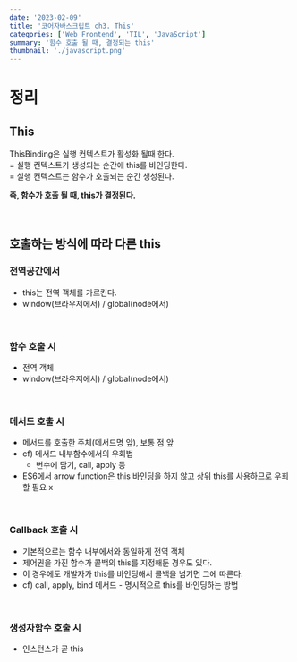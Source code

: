 ```yaml
---
date: '2023-02-09'
title: '코어자바스크립트 ch3. This'
categories: ['Web Frontend', 'TIL', 'JavaScript']
summary: '함수 호출 될 때, 결정되는 this'
thumbnail: './javascript.png'
---
```


# 정리

## **This**

  ThisBinding은 실행 컨텍스트가 활성화 될때 한다.
<br>= 실행 컨텍스트가 생성되는 순간에 this를 바인딩한다.
<br>= 실행 컨텍스트는 함수가 호출되는 순간 생성된다.

  **즉, 함수가 호출 될 때, this가 결정된다.**

<br>

## **호출하는 방식에 따라 다른 this**

### **전역공간에서**

- this는 전역 객체를 가르킨다.
- window(브라우저에서) / global(node에서)

<br>

### **함수 호출 시**

- 전역 객체
- window(브라우저에서) / global(node에서)

<br>

### **메서드 호출 시**

- 메서드를 호출한 주체(메서드명 앞), 보통 점 앞
- cf) 메서드 내부함수에서의 우회법
  - 변수에 담기, call, apply 등
- ES6에서 arrow function은 this 바인딩을 하지 않고 상위 this를 사용하므로 우회할 필요 x

<br>

### **Callback 호출 시**

- 기본적으로는 함수 내부에서와 동일하게 전역 객체
- 제어권을 가진 함수가 콜백의 this를 지정해둔 경우도 있다.
- 이 경우에도 개발자가 this를 바인딩해서 콜백을 넘기면 그에 따른다.
- cf) call, apply, bind 메서드 - 명시적으로 this를 바인딩하는 방법

<br>

### **생성자함수 호출 시**

- 인스턴스가 곧 this
